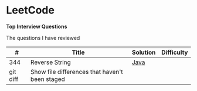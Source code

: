 # LeetCode
**Top Interview Questions**

The questions I have reviewed

| # | Title | Solution | Difficulty |
| --- | --- | ---| --- |
| 344 | Reverse String  |   [Java](https://github.com/zhan2661/LeetCode/blob/master/Java/reverseString.java)   |     |
| git diff | Show file differences that haven't been staged |   |    |
